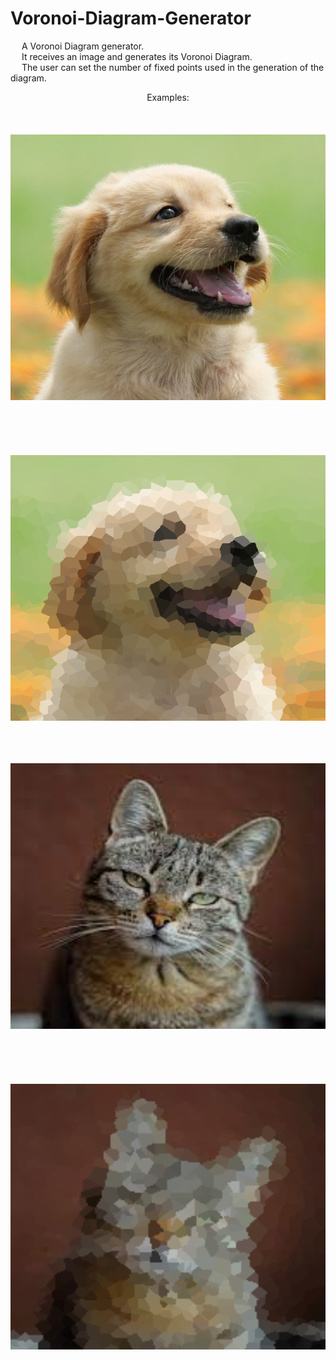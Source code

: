 # Voronoi-Diagram-Generator

&emsp; A Voronoi Diagram generator. <br/>
&emsp; It receives an image and generates its Voronoi Diagram. <br/>
&emsp; The user can set the number of fixed points used in the generation of the diagram. <br/>

<p align = "center">
  Examples: <br/>
  <br/> <br/> <br/>
  <img width="505" height="425" src="https://github.com/Razvan48/Voronoi-Diagram-Generator/blob/main/Demo/Dog.png"> <br/>
  <br/> <br/> <br/> <br/> <br/>
  <img width="505" height="425" src="https://github.com/Razvan48/Voronoi-Diagram-Generator/blob/main/Demo/Dog Voronoi.png"> <br/>

  <br/> <br/> <br/>
  <img width="505" height="425" src="https://github.com/Razvan48/Voronoi-Diagram-Generator/blob/main/Demo/Cat.png"> <br/>
  <br/> <br/> <br/> <br/> <br/>
  <img width="505" height="425" src="https://github.com/Razvan48/Voronoi-Diagram-Generator/blob/main/Demo/Cat Voronoi.png"> <br/>
</p>
